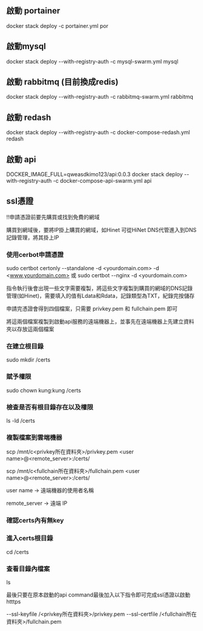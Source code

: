 ## 啟動 portainer
docker stack deploy -c portainer.yml por

## 啟動mysql
docker stack deploy --with-registry-auth -c mysql-swarm.yml mysql

## 啟動 rabbitmq (目前換成redis)
docker stack deploy --with-registry-auth -c rabbitmq-swarm.yml rabbitmq

## 啟動 redash 
docker stack deploy --with-registry-auth -c docker-compose-redash.yml redash

## 啟動 api 
DOCKER_IMAGE_FULL=qweasdkimo123/api:0.0.3 docker stack deploy --with-registry-auth -c docker-compose-api-swarm.yml api

## ssl憑證
!!申請憑證前要先購買或找到免費的網域

購買到網域後，要將IP掛上購買的網域，如Hinet 可從HiNet DNS代管進入到DNS記錄管理，將其掛上IP

### 使用cerbot申請憑證
sudo certbot certonly --standalone -d <yourdomain.com> -d <www.yourdomain.com>
或
sudo certbot --nginx -d <yourdomain.com>

指令執行後會出現一些文字需要複製，將這些文字複製到購買的網域的DNS記錄管理(如Hinet)，需要填入的值有Ldata和Rdata，記錄類型為TXT，紀錄完按儲存 

申請完憑證會得到四個檔案，只需要 privkey.pem 和 fullchain.pem 即可

將這兩個檔案複製到啟動api服務的遠端機器上，並事先在遠端機器上先建立資料夾以存放這兩個檔案

### 在建立根目錄
sudo mkdir /certs

### 賦予權限
sudo chown kung:kung /certs

### 檢查是否有根目錄存在以及權限
ls -ld /certs

### 複製檔案到雲端機器
scp /mnt/c<privkey所在資料夾>/privkey.pem \<user name>\@<remote_server>:/certs/

scp /mnt/c<fullchain所在資料夾>/fullchain.pem \<user name>\@<remote_server>:/certs/

user name → 遠端機器的使用者名稱

remote_server → 遠端 IP 

### 確認certs內有無key
### 進入certs根目錄

cd /certs

### 查看目錄內檔案
ls

最後只要在原本啟動的api command最後加入以下指令即可完成ssl憑證以啟動htttps

--ssl-keyfile /<privkey所在資料夾>/privkey.pem --ssl-certfile /<fullchain所在資料夾>/fullchain.pem
